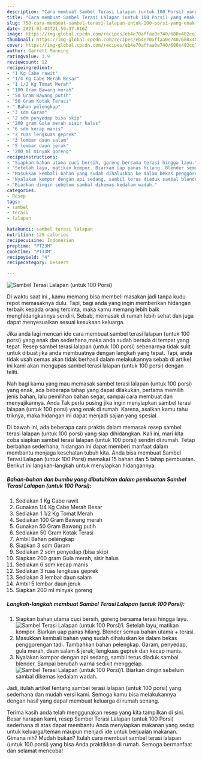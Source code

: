 ```yaml
---
description: "Cara membuat Sambel Terasi Lalapan (untuk 100 Porsi) yang enak dan Mudah Dibuat"
title: "Cara membuat Sambel Terasi Lalapan (untuk 100 Porsi) yang enak dan Mudah Dibuat"
slug: 758-cara-membuat-sambel-terasi-lalapan-untuk-100-porsi-yang-enak-dan-mudah-dibuat
date: 2021-03-03T21:59:37.816Z
image: https://img-global.cpcdn.com/recipes/eb4e70affaa0e740/680x482cq70/sambel-terasi-lalapan-untuk-100-porsi-foto-resep-utama.jpg
thumbnail: https://img-global.cpcdn.com/recipes/eb4e70affaa0e740/680x482cq70/sambel-terasi-lalapan-untuk-100-porsi-foto-resep-utama.jpg
cover: https://img-global.cpcdn.com/recipes/eb4e70affaa0e740/680x482cq70/sambel-terasi-lalapan-untuk-100-porsi-foto-resep-utama.jpg
author: Garrett Manning
ratingvalue: 3.9
reviewcount: 12
recipeingredient:
- "1 Kg Cabe rawit"
- "1/4 Kg Cabe Merah Besar"
- "1 1/2 Kg Tomat Merah"
- "100 Gram Bawang merah"
- "50 Gram Bawang putih"
- "50 Gram Kotak Terasi"
- " Bahan pelengkap"
- "3 sdm Garam"
- "2 sdm penyedap bisa skip"
- "200 gram Gula merah sisir halus"
- "6 sdm kecap manis"
- "3 ruas lengkuas geprek"
- "3 lembar daun salam"
- "5 lembar daun jeruk"
- "200 ml minyak goreng"
recipeinstructions:
- "Siapkan bahan utama cuci bersih, goreng bersama terasi hingga layu."
- "Setelah layu, matikan kompor. Biarkan uap panas hilang. Blender semua bahan utama + terasi."
- "Masukkan kembali bahan yang sudah dihaluskan ke dalam bekas penggorengan tadi. Tambahkan bahan pelengkap. Garam, penyedap, gula merah, daun salam &amp; jeruk, lengkuas geprek dan kecap manis."
- "Nyalakan kompor dengan api sedang, sambil terus diaduk sambal blender. Sampai berubah warna sedikit menggelap."
- "Biarkan dingin sebelum sambal dikemas kedalam wadah."
categories:
- Resep
tags:
- sambel
- terasi
- lalapan

katakunci: sambel terasi lalapan 
nutrition: 129 calories
recipecuisine: Indonesian
preptime: "PT23M"
cooktime: "PT33M"
recipeyield: "4"
recipecategory: Dessert

---
```



![Sambel Terasi Lalapan (untuk 100 Porsi)](https://img-global.cpcdn.com/recipes/eb4e70affaa0e740/680x482cq70/sambel-terasi-lalapan-untuk-100-porsi-foto-resep-utama.jpg)

Di waktu  saat ini , kamu memang bisa membeli masakan jadi tanpa kudu repot memasaknya dulu. Tapi, bagi anda yang ingin memberikan hidangan terbaik kepada orang tercinta, maka kamu memang lebih baik menghidangkannya sendiri. Sebab, memasak di rumah lebih sehat dan juga dapat menyesuaikan sesuai kesukaan keluarga.

Jika anda lagi mencari ide cara membuat sambel terasi lalapan (untuk 100 porsi) yang enak dan sederhana,maka anda sudah berada di tempat yang tepat. Resep sambel terasi lalapan (untuk 100 porsi)  sebenarnya tidak sulit untuk dibuat jika anda membuatnya dengan langkah yang tepat. Tapi, anda tidak usah cemas akan tidak berhasil dalam melakukannya 
sebab di artikel ini kami akan mengupas sambel terasi lalapan (untuk 100 porsi) dengan teliti.  



Nah bagi kamu yang mau memasak sambel terasi lalapan (untuk 100 porsi) yang enak, ada beberapa tahap yang dapat dilakukan, pertama memilih jenis bahan, lalu pemilihan bahan segar, sampai cara membuat dan menyajikannya. Anda Tak perlu pusing jika ingin menyiapkan sambel terasi lalapan (untuk 100 porsi) yang enak di rumah. Karena, asalkan kamu  tahu triknya, maka hidangan ini dapat menjadi sajian yang spesial.

Di bawah ini, ada beberapa cara praktis  dalam memasak resep sambel terasi lalapan (untuk 100 porsi) yang siap dihidangkan. Kali ini, mari kita coba siapkan sambel terasi lalapan (untuk 100 porsi) sendiri di rumah. Tetap berbahan sederhana, hidangan ini dapat memberi manfaat dalam membantu menjaga kesehatan tubuh kita. Anda bisa membuat Sambel Terasi Lalapan (untuk 100 Porsi) memakai 15 bahan dan 5 tahap pembuatan. Berikut ini langkah-langkah untuk menyiapkan hidangannya.

<!--inarticleads1-->

##### Bahan-bahan dan bumbu yang dibutuhkan dalam pembuatan Sambel Terasi Lalapan (untuk 100 Porsi):

1. Sediakan 1 Kg Cabe rawit
1. Gunakan 1/4 Kg Cabe Merah Besar
1. Sediakan 1 1/2 Kg Tomat Merah
1. Sediakan 100 Gram Bawang merah
1. Gunakan 50 Gram Bawang putih
1. Sediakan 50 Gram Kotak Terasi
1. Ambil  Bahan pelengkap
1. Siapkan 3 sdm Garam
1. Sediakan 2 sdm penyedap (bisa skip)
1. Siapkan 200 gram Gula merah, sisir halus
1. Sediakan 6 sdm kecap manis
1. Sediakan 3 ruas lengkuas geprek
1. Sediakan 3 lembar daun salam
1. Ambil 5 lembar daun jeruk
1. Siapkan 200 ml minyak goreng




<!--inarticleads2-->

##### Langkah-langkah membuat Sambel Terasi Lalapan (untuk 100 Porsi):

1. Siapkan bahan utama cuci bersih, goreng bersama terasi hingga layu.
<img src="//assets-global.cpcdn.com/assets/icons/button_play-2c75c40dde080a61004c1f40b05d8f140eaff45d7e9e6481dc71c63d2e7c4909.png" alt="Sambel Terasi Lalapan (untuk 100 Porsi)">1. Setelah layu, matikan kompor. Biarkan uap panas hilang. Blender semua bahan utama + terasi.
1. Masukkan kembali bahan yang sudah dihaluskan ke dalam bekas penggorengan tadi. Tambahkan bahan pelengkap. Garam, penyedap, gula merah, daun salam &amp; jeruk, lengkuas geprek dan kecap manis.
1. Nyalakan kompor dengan api sedang, sambil terus diaduk sambal blender. Sampai berubah warna sedikit menggelap.
<img src="//assets-global.cpcdn.com/assets/icons/button_play-2c75c40dde080a61004c1f40b05d8f140eaff45d7e9e6481dc71c63d2e7c4909.png" alt="Sambel Terasi Lalapan (untuk 100 Porsi)">1. Biarkan dingin sebelum sambal dikemas kedalam wadah.




Jadi, itulah artikel tentang  sambel terasi lalapan (untuk 100 porsi)  yang sederhana dan mudah versi kami. Semoga kamu bisa melakukannya dengan hasil yang dapat membuat keluarga di rumah senang. 

Terima kasih anda telah menggunakan resep yang kita tampilkan di sini. Besar harapan kami, resep  Sambel Terasi Lalapan (untuk 100 Porsi) sederhana di atas dapat membantu Anda menyiapkan makanan yang sedap untuk keluarga/teman maupun menjadi ide untuk berjualan makanan. Gimana nih? Mudah bukan? Itulah cara membuat sambel terasi lalapan (untuk 100 porsi) yang bisa Anda praktikkan di rumah. Semoga bermanfaat dan selamat mencoba!

